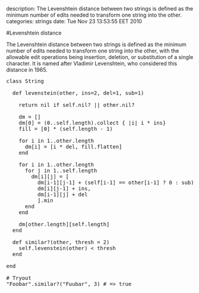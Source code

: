 description: The Levenshtein distance between two strings is defined as the minimum number of edits needed to transform one string into the other.
categories: strings
date: Tue Nov 23 13:53:55 EET 2010

#Levenshtein distance

The Levenshtein distance between two strings is defined as the minimum number of edits needed to transform one string into the other, with the allowable edit operations being insertion, deletion, or substitution of a single character. It is named after Vladimir Levenshtein, who considered this distance in 1965.

<pre class="ruby">class String

  def levenstein(other, ins=2, del=1, sub=1)

    return nil if self.nil? || other.nil?

    dm = []
    dm[0] = (0..self.length).collect { |i| i * ins}
    fill = [0] * (self.length - 1)

    for i in 1..other.length
      dm[i] = [i * del, fill.flatten] 
    end

    for i in 1..other.length
      for j in 1..self.length
        dm[i][j] = [
          dm[i-1][j-1] + (self[i-1] == other[i-1] ? 0 : sub),
          dm[i][j-1] + ins,
          dm[i-1][j] + del
          ].min
      end
    end

    dm[other.length][self.length]
  end

  def similar?(other, thresh = 2)
    self.levenstein(other) &lt; thresh
  end

end

# Tryout
"Foobar".similar?("Fuubar", 3) # => true
</pre>